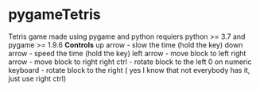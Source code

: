 # pygameTetris
Tetris game made using pygame and python
requiers python >= 3.7 and pygame >= 1.9.6
**Controls**
up arrow - slow the time (hold the key)
down arrow - speed the time (hold the key)
left arrow - move block to left
right arrow - move block to right
right ctrl - rotate block to the left
0 on numeric keyboard - rotate block to the right ( yes I know that not everybody has it, just use right ctrl)
